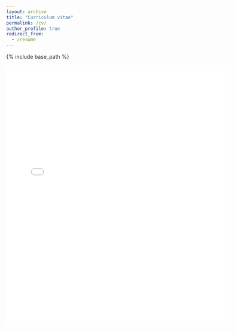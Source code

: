 ```yaml
---
layout: archive
title: "Curriculum vitae"
permalink: /cv/
author_profile: true
redirect_from:
  - /resume
---
```


{% include base_path %}

<embed src="{{ site.baseurl }}/files/CV_Loukas.pdf" width="600" height="700" type='application/pdf'>
